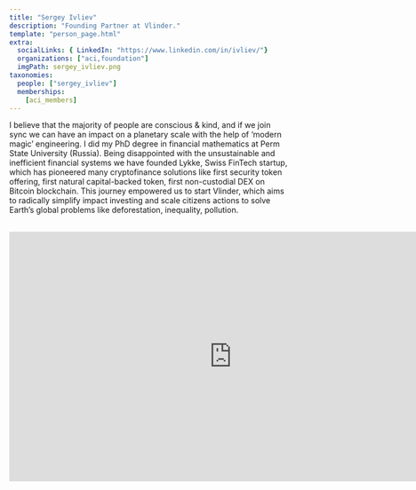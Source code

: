 ```yaml
---
title: "Sergey Ivliev"
description: "Founding Partner at Vlinder."
template: "person_page.html"
extra:
  socialLinks: { LinkedIn: "https://www.linkedin.com/in/ivliev/"}
  organizations: ["aci,foundation"]
  imgPath: sergey_ivliev.png
taxonomies:
  people: ["sergey_ivliev"]
  memberships:
    [aci_members]
---
```


I believe that the majority of people are conscious & kind, and if we join sync we can have an impact on a planetary scale with the help of ‘modern magic’ engineering. I did my PhD degree in financial mathematics at Perm State University (Russia). Being disappointed with the unsustainable and inefficient financial systems we have founded Lykke, Swiss FinTech startup, which has pioneered many cryptofinance solutions like first security token offering, first natural capital-backed token, first non-custodial DEX on Bitcoin blockchain. This journey empowered us to start Vlinder, which aims to radically simplify impact investing and scale citizens actions to solve Earth’s global problems like deforestation, inequality, pollution.


<BR>
<div class="aspect-w-16 aspect-h-9">
<iframe src="https://player.vimeo.com/video/434682048" width="800" height="450" frameborder="0" allow="autoplay; fullscreen" allowfullscreen></iframe>
</div>
<BR>
